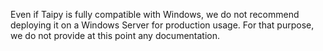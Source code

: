 Even if Taipy is fully compatible with Windows, we do not recommend deploying it on a Windows Server for production usage.
For that purpose, we do not provide at this point any documentation.
